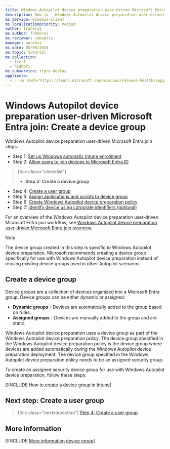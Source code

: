 ```yaml
---
title: Windows Autopilot device preparation user-driven Microsoft Entra join - Step 3 of 7 - Create a device group
description: How to - Windows Autopilot device preparation user-driven Microsoft Entra join - Step 3 of 7 - Create a device group.
ms.service: windows-client
ms.localizationpriority: medium
author: frankroj
ms.author: frankroj
ms.reviewer: jubaptis
manager: aaroncz
ms.date: 05/09/2024
ms.topic: tutorial
ms.collection:
  - tier1
  - highpri
ms.subservice: itpro-deploy
appliesto:
  - ✅ <a href="https://learn.microsoft.com/windows/release-health/supported-versions-windows-client" target="_blank">Windows 11</a>
---
```


# Windows Autopilot device preparation user-driven Microsoft Entra join: Create a device group

Windows Autopilot device preparation user-driven Microsoft Entra join steps:

- Step 1: [Set up Windows automatic Intune enrollment](entra-join-automatic-enrollment.md)
- Step 2: [Allow users to join devices to Microsoft Entra ID](entra-join-allow-users-to-join.md)

> [!div class="checklist"]
> - **Step 3: Create a device group**

- Step 4: [Create a user group](entra-join-user-group.md)
- Step 5: [Assign applications and scripts to device group](entra-join-assign-apps-scripts.md)
- Step 6: [Create Windows Autopilot device preparation policy](entra-join-autopilot-policy.md)
- Step 7: [Identify device using corporate identifiers (optional)](entra-join-corporate-identifier.md)

For an overview of the Windows Autopilot device preparation user-driven Microsoft Entra join workflow, see [Windows Autopilot device preparation user-driven Microsoft Entra join overview](entra-join-workflow.md#workflow).

> [!NOTE]
>
> The device group created in this step is specific to Windows Autopilot device preparation. Microsoft recommends creating a device group specifically for use with Windows Autopilot device preparation instead of reusing existing device groups used in other Autopilot scenarios.

## Create a device group

Device groups are a collection of devices organized into a Microsoft Entra group. Device groups can be either dynamic or assigned:

- **Dynamic groups** - Devices are automatically added to the group based on rules.
- **Assigned groups** - Devices are manually added to the group and are static.

Windows Autopilot device preparation uses a device group as part of the Windows Autopilot device preparation policy. The device group specified in the Windows Autopilot device preparation policy is the device group where devices are added automatically during the Windows Autopilot device preparation deployment. The device group specified in the Windows Autopilot device preparation policy needs to be an assigned security group.

To create an assigned security device group for use with Windows Autopilot device preparation, follow these steps:

[!INCLUDE [How to create a device group in Intune](../../../includes/create-assigned-device-group.md)]

## Next step: Create a user group

> [!div class="nextstepaction"]
> [Step 4: Create a user group](entra-join-user-group.md)

## More information

[!INCLUDE [More information device group](../../../includes/more-info-device-group.md)]
